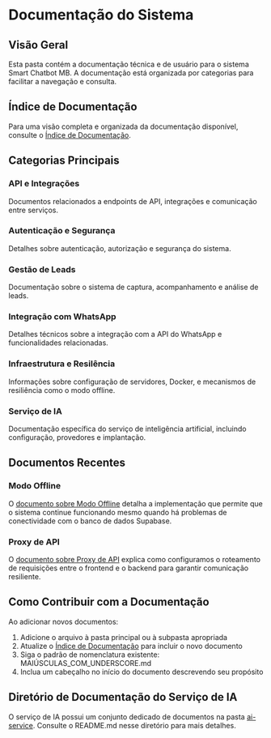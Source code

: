 # Documentação do Sistema

## Visão Geral

Esta pasta contém a documentação técnica e de usuário para o sistema Smart Chatbot MB. A documentação está organizada por categorias para facilitar a navegação e consulta.

## Índice de Documentação

Para uma visão completa e organizada da documentação disponível, consulte o [Índice de Documentação](INDEX.md).

## Categorias Principais

### API e Integrações
Documentos relacionados a endpoints de API, integrações e comunicação entre serviços.

### Autenticação e Segurança
Detalhes sobre autenticação, autorização e segurança do sistema.

### Gestão de Leads
Documentação sobre o sistema de captura, acompanhamento e análise de leads.

### Integração com WhatsApp
Detalhes técnicos sobre a integração com a API do WhatsApp e funcionalidades relacionadas.

### Infraestrutura e Resilência
Informações sobre configuração de servidores, Docker, e mecanismos de resiliência como o modo offline.

### Serviço de IA
Documentação específica do serviço de inteligência artificial, incluindo configuração, provedores e implantação.

## Documentos Recentes

### Modo Offline
O [documento sobre Modo Offline](OFFLINE_MODE.md) detalha a implementação que permite que o sistema continue funcionando mesmo quando há problemas de conectividade com o banco de dados Supabase.

### Proxy de API
O [documento sobre Proxy de API](API_PROXY.md) explica como configuramos o roteamento de requisições entre o frontend e o backend para garantir comunicação resiliente.

## Como Contribuir com a Documentação

Ao adicionar novos documentos:

1. Adicione o arquivo à pasta principal ou à subpasta apropriada
2. Atualize o [Índice de Documentação](INDEX.md) para incluir o novo documento
3. Siga o padrão de nomenclatura existente: MAIÚSCULAS_COM_UNDERSCORE.md
4. Inclua um cabeçalho no início do documento descrevendo seu propósito

## Diretório de Documentação do Serviço de IA

O serviço de IA possui um conjunto dedicado de documentos na pasta [ai-service](ai-service/). Consulte o README.md nesse diretório para mais detalhes.
